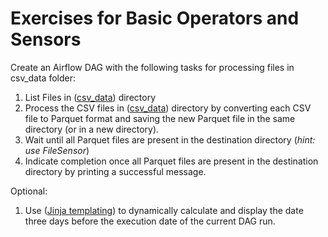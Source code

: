 # Exercises for Basic Operators and Sensors

Create an Airflow DAG with the following tasks for processing files in csv_data folder:

1. List Files in ([csv_data](csv_data)) directory
2. Process the CSV files in ([csv_data](csv_data)) directory by converting each CSV file to Parquet format and saving the new Parquet file in the same directory (or in a new directory).
3. Wait until all Parquet files are present in the destination directory (*hint: use FileSensor*)
4. Indicate completion once all Parquet files are present in the destination directory by printing a successful message. 

Optional:
1. Use ([Jinja templating](https://airflow.apache.org/docs/apache-airflow/stable/core-concepts/operators.html#jinja-templating)) to dynamically calculate and display the date three days before the execution date of the current DAG run.
